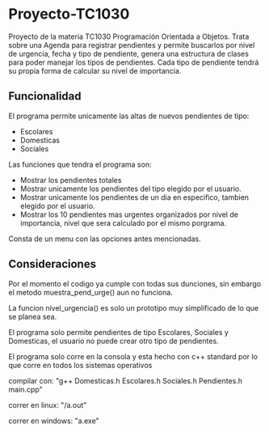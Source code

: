 # Proyecto-TC1030

Proyecto de la materia TC1030 Programación Orientada a Objetos. Trata sobre una Agenda para registrar pendientes y permite buscarlos por nivel de urgencia, fecha y tipo de pendiente, genera una estructura de clases para poder manejar los tipos de pendientes. Cada tipo de pendiente tendrá su propia forma de calcular su nivel de importancia.

## Funcionalidad

El programa permite unicamente las altas de nuevos pendientes de tipo:
  
 - Escolares
 - Domesticas
 - Sociales
 
Las funciones que tendra el programa son: 

  - Mostrar los pendientes totales
  - Mostrar unicamente los pendientes del tipo elegido por el usuario.
  - Mostrar unicamente los pendientes de un dia en especifico, tambien elegido por el usuario.
  - Mostrar los 10 pendientes mas urgentes organizados por nivel de importancia, nivel que sera calculado por el mismo porgrama.
  
Consta de un menu con las opciones antes mencionadas.



## Consideraciones 

Por el momento el codigo ya cumple con todas sus dunciones, sin embargo el metodo muestra_pend_urge() aun no funciona.

La funcion nivel_urgencia() es solo un prototipo muy simplificado de lo que se planea sea.

El programa solo permite pendientes de tipo Escolares, Sociales y Domesticas, el usuario no puede crear otro tipo de pendientes.



El programa solo corre en la consola y esta hecho con c++ standard por lo que corre en todos los sistemas operativos

compilar con: "g++ Domesticas.h Escolares.h Sociales.h Pendientes.h main.cpp"

correr en linux: "/a.out"

correr en windows: "a.exe"





